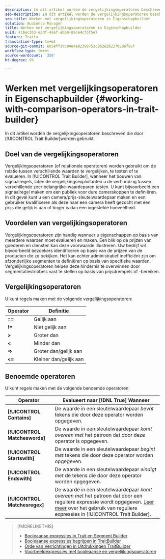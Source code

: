 ```yaml
---
description: In dit artikel worden de vergelijkingsoperatoren beschreven die door Trait Builder worden gebruikt.
seo-description: In dit artikel worden de vergelijkingsoperatoren beschreven die door Trait Builder worden gebruikt.
seo-title: Werken met vergelijkingsoperatoren in Eigenschapbuilder
solution: Audience Manager
title: Werken met vergelijkingsoperatoren in Eigenschapbuilder
uuid: 41bec3b3-e5df-4a6f-abb0-80ce4c75f5e7
feature: Traits
translation-type: tm+mt
source-git-commit: e05eff3cc04e4a82399752c862e2b2370286f96f
workflow-type: tm+mt
source-wordcount: '356'
ht-degree: 9%

---
```



# Werken met vergelijkingsoperatoren in Eigenschapbuilder {#working-with-comparison-operators-in-trait-builder}

In dit artikel worden de vergelijkingsoperatoren beschreven die door [!UICONTROL Trait Builder]worden gebruikt.

## Doel van de vergelijkingsoperatoren

<!-- c_tb_comparison_operators.xml -->

Vergelijkingsoperatoren (of relationele operatoren) worden gebruikt om de relatie tussen verschillende waarden te vergelijken, te testen of te evalueren. In [!UICONTROL Trait Builder], wanneer het bouwen van signaalregels, laten de vergelijkingsexploitanten u de verhouding tussen verschillende zeer belangrijke-waardeparen testen. U kunt bijvoorbeeld een signaalregel maken om een publiek voor dure camerakoppen te definiëren. In dit geval kunt u een camera/prijs-sleutelwaardepaar maken en een gebruiker kwalificeren als deze naar een camera heeft gezocht met een prijs die gelijk is aan of hoger is dan een ingestelde hoeveelheid.

## Voordelen van vergelijkingsoperatoren

Vergelijkingsoperatoren zijn handig wanneer u eigenschappen op basis van meerdere waarden moet evalueren en maken. Een blik op de prijzen van goederen en diensten kan deze voorwaarde illustreren. Uw bedrijf wil bijvoorbeeld bezoekers identificeren op basis van de prijzen van de producten die ze bekijken. Het kan echter administratief inefficiënt zijn om afzonderlijke segmenten te definiëren op basis van specifieke waarden. Vergelijkingsoperatoren helpen deze hindernis te overwinnen door segmentatiestribbels vast te stellen op basis van prijsdrempels of -bereiken.

## Vergelijkingsoperatoren

U kunt regels maken met de volgende vergelijkingsoperatoren:

| Operator | Definitie |
|---|---|
| **==** | Gelijk aan |
| **!=** | Niet gelijk aan |
| **>** | Groter dan |
| **&lt;** | Minder dan |
| **=>** | Groter dan/gelijk aan |
| **&lt;=** | Kleiner dan/gelijk aan |

## Benoemde operatoren

U kunt regels maken met de volgende benoemde operatoren:

| Operator | Evalueert naar [!DNL True] Wanneer |
|---|---|
| **[!UICONTROL Contains]** | De waarde in een sleutelwaardepaar *bevat* tekens die door deze operator worden opgegeven. |
| **[!UICONTROL Matcheswords]** | De waarde in een sleutelwaardepaar *komt overeen met* het patroon dat door deze operator is opgegeven. |
| **[!UICONTROL Startswith]** | De waarde in een sleutelwaardepaar *begint met* tekens die door deze operator worden opgegeven. |
| **[!UICONTROL Endswith]** | De waarde in een sleutelwaardepaar *eindigt met* de tekens die door deze operator worden opgegeven. |
| **[!UICONTROL Matchesregex]** | De waarde in een sleutelwaardepaar *komt overeen met* het patroon dat door een reguliere expressie wordt opgegeven. [Leer meer](../../features/traits/trait-builder-regex.md) over het gebruik van reguliere expressies in [!UICONTROL Trait Builder]. |

>[!MORELIKETHIS]
>
>* [Booleaanse expressies in Trait en Segment Builder](../../reference/boolean-expressions-tsb.md)
>* [Booleaanse expressies begrijpen in TraitBuilder](../../reference/boolean-expressions-tsb.md)
>* [Orde van Verrichtingen in Uitdrukkingen TraitBuilder](../../features/traits/trait-operator-precedence.md)
>* [Voorbeeldexpressies met booleaanse en vergelijkingsoperatoren](../../features/traits/trait-expression-samples.md)

